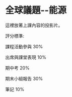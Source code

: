 # 全球議題--能源
這裡放著上課內容的投影片。

評分標準:
   
   課程活動參與         30%
   
   出席與課堂表現       10%
   
   期中考              20%
   
   期末小組報告         30%

   筆記                10%
